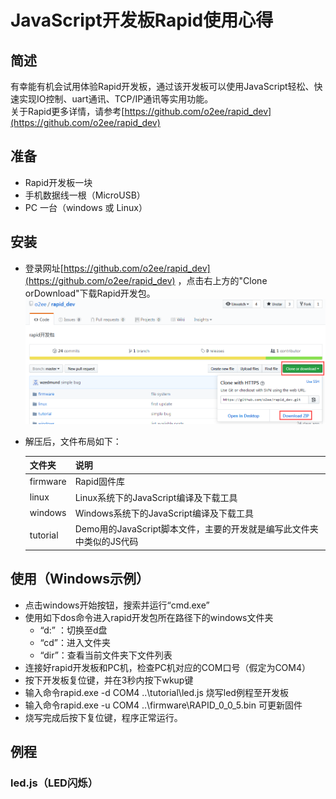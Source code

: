 # JavaScript开发板Rapid使用心得
## 简述 
有幸能有机会试用体验Rapid开发板，通过该开发板可以使用JavaScript轻松、快速实现IO控制、uart通讯、TCP/IP通讯等实用功能。     
关于Rapid更多详情，请参考[https://github.com/o2ee/rapid_dev](https://github.com/o2ee/rapid_dev)    

## 准备
- Rapid开发板一块
- 手机数据线一根（MicroUSB）
- PC 一台（windows 或 Linux）

## 安装
- 登录网址[https://github.com/o2ee/rapid_dev](https://github.com/o2ee/rapid_dev) ，点击右上方的"Clone orDownload"下载Rapid开发包。    
![Download](https://github.com/ianhom/rapid_dev/blob/master/Doc/pic/01.png?raw=true)    
- 解压后，文件布局如下：

  文件夹 | 说明    
  ------|--------------    
  firmware | Rapid固件库    
  linux    | Linux系统下的JavaScript编译及下载工具    
  windows  | Windows系统下的JavaScript编译及下载工具    
  tutorial | Demo用的JavaScript脚本文件，主要的开发就是编写此文件夹中类似的JS代码    
  
## 使用（Windows示例）
- 点击windows开始按钮，搜索并运行“cmd.exe”
- 使用如下dos命令进入rapid开发包所在路径下的windows文件夹
    - “d:” ：切换至d盘    
    - “cd”：进入文件夹        
    - “dir”：查看当前文件夹下文件列表        
- 连接好rapid开发板和PC机，检查PC机对应的COM口号（假定为COM4）    
- 按下开发板复位键，并在3秒内按下wkup键    
- 输入命令rapid.exe -d COM4 ..\tutorial\led.js 烧写led例程至开发板    
- 输入命令rapid.exe -u COM4 ..\firmware\RAPID_0_0_5.bin 可更新固件    
- 烧写完成后按下复位键，程序正常运行。    

## 例程
### led.js（LED闪烁）

    
  
  
  

